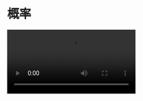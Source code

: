 # 概率

<video controls>
      <source id="mp4" src="https://d1.xf-yun.cn/file/3hyhhyhhyh/%E9%AB%98%E8%80%83%E6%95%B0%E5%AD%A6%E6%A0%B8%E5%BF%83%E7%9F%A5%E8%AF%86%E6%96%B9%E6%B3%95%E5%BF%AB%E9%80%9F%E6%A2%B3%E7%90%86/%5BP5%5D2022%E9%AB%98%E8%80%83%E6%95%B0%E5%AD%A6%21%E3%80%90%E7%BB%84%E5%90%88%2B%E6%A6%82%E7%8E%87%2B%E7%BB%9F%E8%AE%A1%E3%80%91%E9%87%8D%E7%82%B9%E5%85%A8%E5%A4%8D%E4%B9%A0%EF%BC%81.mp4?Authorization=3_20220703021329_9bf9e0f1f17232c161fc8d73_89c95b25a494c4157fdd1503d1c8f55c7eccd7ad_004_20220710021329_0000_dnld" type="video/mp4">
</videos>
